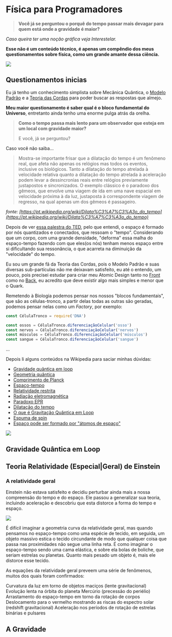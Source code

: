 # Física para Programadores

> **Você já se perguntou o porquê do tempo passar mais devagar para quem está onde a gravidade é maior?**


*Caso queira ter uma noção gráfica veja Interestelar.*

**Esse não é um conteúdo técnico, é apenas um compêndio dos meus questionamentos sobre física, como um grande amante dessa ciência.**

![](http://almanaquevirtual.com.br/wp-content/uploads/2014/11/interestelar-1728x800_c.jpg)

## Questionamentos inicias

Eu já tenho um conhecimento simplista sobre Mecânica Quântica, o [Modelo Padrão](https://pt.wikipedia.org/wiki/Modelo_padr%C3%A3o) e a [Teoria das Cordas](https://pt.wikipedia.org/wiki/Teoria_das_cordas) para poder buscar as respostas que almejo.

**Meu maior questionamento é saber qual é o bloco fundamental do Universo**, entretanto ainda tenho uma enorme pulga atrás da orelha.

> **Como o tempo passa mais lento para um observador que esteja em um local com gravidade maior?** 
> 
> E você, já se perguntou? 

Caso você não saiba...

> Mostra-se importante frisar que a dilatação do tempo é um fenômeno real, que afeta não apenas os relógios mas todos os eventos, inclusive os biológicos. Tanto a dilatação do tempo atrelada à velocidade relativa quanto a dilatação do tempo atrelada à aceleração podem levar a dessincronias reais entre relógios previamente justapostos e sincronizados. O exemplo clássico é o paradoxo dos gêmeos, que envolve uma viagem de ida em uma nave espacial em velocidade próxima à da luz, justaposta à correspondente viagem de regresso, na qual apenas um dos gêmeos é passageiro.

*fonte: [https://pt.wikipedia.org/wiki/Dilata%C3%A7%C3%A3o_do_tempo](https://pt.wikipedia.org/wiki/Dilata%C3%A7%C3%A3o_do_tempo)*

Depois de ver [essa palestra do TED](https://www.youtube.com/watch?v=aSz5BjExs9o), pelo que entendi, o espaço é formado por nós quantizados e conectados, que ressoam o "tempo". Considerando que um corpo, com uma grande densidade, "deforma" essa malha do espaço-tempo fazendo com que eles(os nós) tenham menos espaço entre si dificultando sua ressonância, o que acarreta na diminuição da "velocidade" do tempo.

Eu sou um grande fã da Teoria das Cordas, pois o Modelo Padrão e suas diversas sub-partículas não me deixavam satisfeito, eu até o entendo, um pouco, pois precisei estudar para criar meu Atomic Design tanto no [Front](http://nomadev.com.br/atomic-design-com-angularjs/) como no [Back](https://github.com/Webschool-io/Node-Atomic-Design-Modelo-Padrao), eu acredito que deve existir algo mais simples e menor que o Quark.


Remetendo à Biologia podemos pensar nos nossos "blocos fundamentais", que são as células-tronco, a partir delas todas as outras são geradas, podemos pensar nelas como um *Factory*, por exemplo:

```js
const CélulaTronco = require('DNA')

const ossos = CélulaTronco.diferenciaçãoCelular('osso')
const nervos = CélulaTronco.diferenciaçãoCelular('nervos')
const músculos = CélulaTronco.diferenciaçãoCelular('músculos')
const sangue = CélulaTronco.diferenciaçãoCelular('sangue')
```


...


Depois li alguns conteúdos na Wikipedia para saciar minhas dúvidas:

- [Gravidade quântica em loop](https://pt.wikipedia.org/wiki/Gravidade_qu%C3%A2ntica_em_loop)
- [Geometria quântica](https://pt.wikipedia.org/wiki/Geometria_qu%C3%A2ntica)
- [Comprimento de Planck](https://pt.wikipedia.org/wiki/Comprimento_de_Planck)
- [Espaço-tempo](https://pt.wikipedia.org/wiki/Espa%C3%A7o-tempo)
- [Relatividade restrita](https://pt.wikipedia.org/wiki/Relatividade_restrita)
- [Radiação eletromagnética](https://pt.wikipedia.org/wiki/Radia%C3%A7%C3%A3o_eletromagn%C3%A9tica)
- [Paradoxo EPR](https://pt.wikipedia.org/wiki/Paradoxo_EPR)
- [Dilatação do tempo](https://pt.wikipedia.org/wiki/Dilata%C3%A7%C3%A3o_do_tempo)
- [O que é Gravitação Quântica em Loop](http://www.misteriosdouniverso.net/2015/10/o-que-e-gravitacao-quantica-em-loop.html)
- [Espuma de spin](https://pt.wikipedia.org/wiki/Espuma_de_spin)
- [Espaço pode ser formado por "átomos de espaço"](http://www.inovacaotecnologica.com.br/noticias/noticia.php?artigo=atomos-de-espaco&id=010130131025)


![](https://upload.wikimedia.org/wikipedia/commons/2/22/Spacetime_curvature.png)

## Gravidade Quântica em Loop



## Teoria Relatividade (Especial|Geral) de Einstein

### A relatividade geral

Einstein não estava satisfeito e decidiu perturbar ainda mais a nossa compreensão do tempo e do espaço. Ele passou a generalizar sua teoria, incluindo aceleração e descobriu que esta distorce a forma do tempo e espaço.

![](http://media.web.britannica.com/eb-media/64/91964-004-30C6274D.gif)

É difícil imaginar a geometria curva da relatividade geral, mas quando pensamos no espaço-tempo como uma espécie de tecido, em seguida, um objeto massivo estica o tecido circundante de modo que qualquer coisa que passa nas proximidades não segue uma linha reta. É como imaginar o espaço-tempo sendo uma cama elástica, e sobre ela bolas de boliche, que seriam estrelas ou planetas. Quanto mais pesado um objeto é, mais ele distorce esse tecido.

As equações da relatividade geral preveem uma série de fenômenos, muitos dos quais foram confirmados:

Curvatura da luz em torno de objetos maciços (lente gravitacional)
Evolução lenta na órbita do planeta Mercúrio (precessão do periélio)
Arrastamento do espaço-tempo em torno da rotação de corpos
Deslocamento para o vermelho mostrando as riscas do espectro solar (redshift gravitacional)
Aceleração nos períodos de rotação de estrelas binárias e pulsares

## A Gravidade

